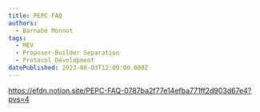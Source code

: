 ```yaml
---
title: PEPC FAQ
authors:
  - Barnabé Monnot
tags:
  - MEV
  - Proposer-Builder Separation
  - Protocol Development
datePublished: 2023-08-03T12:00:00.000Z
---
```


<https://efdn.notion.site/PEPC-FAQ-0787ba2f77e14efba771ff2d903d67e4?pvs=4>
